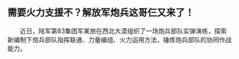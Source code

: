 ## 需要火力支援不？解放军炮兵这哥仨又来了！
　　近日，陆军第83集团军某旅在西北大漠组织了一场炮兵部队实弹演练，探索新编制下炮兵部队指挥联通、力量编组、火力运用方法，锤炼炮兵部队的协同作战能力。

